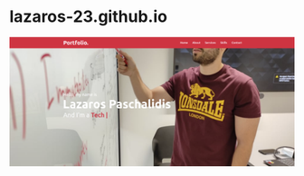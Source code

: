 # lazaros-23.github.io
<div style="text-align:center"><img src="images/Screenshot from 2022-05-22 18-58-14.png" /></div>
